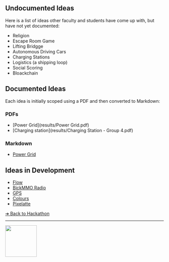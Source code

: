 <style>@import url("//readme.codeadam.ca/readme.css");</style>

## Undocumented Ideas

Here is a list of ideas other faculty and students have come up with, but have not yet documented:

- Religion
- Escape Room Game
- Lifting Bridgge
- Autonomous Driving Cars
- Charging Stations
- Logistics (a shipping loop)
- Social Scoring
- Bloackchain

## Documented Ideas

Each idea is initially scoped using a PDF and then converted to Markdown:

### PDFs

- [Power Grid](results/Power Grid.pdf)
- [Charging station](results/Charging Station - Group 4.pdf)

### Markdown

- [Power Grid](power-grid)

## Ideas in Development

- [Flow](https://brickmmo.github.io/flow-about/)
- [BickMMO Radio](https://brickmmo.github.io/radio-about/)
- [GPS](https://brickmmo.github.io/gps-about/)
- [Colours](https://brickmmo.github.io/colours-about/)
- [Pixelatte](https://brickmmo.github.io/pixelatte-about/)

[&#10132; Back to Hackathon](/hackathon-system/)

---

<a href="https://brickmmo.com">
<img src="https://brickmmo.com/images/brickmmo-logo-horizontal.jpg" width="100">
</a>
